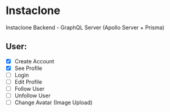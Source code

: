 # Instaclone

Instaclone Backend - GraphQL Server (Apollo Server + Prisma)

## User:

- [x] Create Account
- [x] See Profile
- [ ] Login
- [ ] Edit Profile
- [ ] Follow User
- [ ] Unfollow User
- [ ] Change Avatar (Image Upload)
